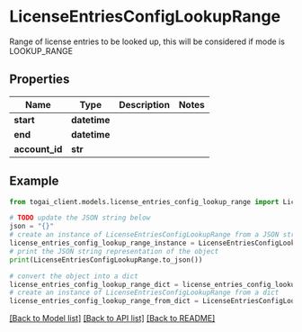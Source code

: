 # LicenseEntriesConfigLookupRange

Range of license entries to be looked up, this will be considered if mode is LOOKUP_RANGE

## Properties

Name | Type | Description | Notes
------------ | ------------- | ------------- | -------------
**start** | **datetime** |  | 
**end** | **datetime** |  | 
**account_id** | **str** |  | 

## Example

```python
from togai_client.models.license_entries_config_lookup_range import LicenseEntriesConfigLookupRange

# TODO update the JSON string below
json = "{}"
# create an instance of LicenseEntriesConfigLookupRange from a JSON string
license_entries_config_lookup_range_instance = LicenseEntriesConfigLookupRange.from_json(json)
# print the JSON string representation of the object
print(LicenseEntriesConfigLookupRange.to_json())

# convert the object into a dict
license_entries_config_lookup_range_dict = license_entries_config_lookup_range_instance.to_dict()
# create an instance of LicenseEntriesConfigLookupRange from a dict
license_entries_config_lookup_range_from_dict = LicenseEntriesConfigLookupRange.from_dict(license_entries_config_lookup_range_dict)
```
[[Back to Model list]](../README.md#documentation-for-models) [[Back to API list]](../README.md#documentation-for-api-endpoints) [[Back to README]](../README.md)


